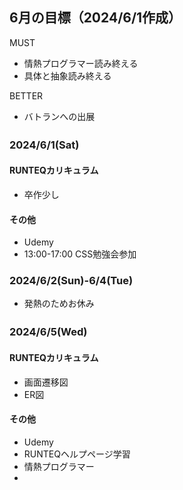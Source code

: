 ## 6月の目標（2024/6/1作成）
MUST
- 情熱プログラマー読み終える
- 具体と抽象読み終える
  
BETTER
- バトランへの出展

### 2024/6/1(Sat)　
#### RUNTEQカリキュラム
- 卒作少し
#### その他
- Udemy
- 13:00-17:00 CSS勉強会参加

### 2024/6/2(Sun)-6/4(Tue)
- 発熱のためお休み

### 2024/6/5(Wed)　
#### RUNTEQカリキュラム
- 画面遷移図
- ER図
#### その他
- Udemy
- RUNTEQヘルプページ学習
- 情熱プログラマー
- 
